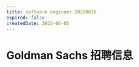 ```yaml
---
title: software engineer 20250616
expired: false
createdDate: 2025-06-05
---
```


# Goldman Sachs 招聘信息

<JobPostingTable job-posting-json-path="goldman-sachs/data/software-engineer-20250616.json" />
